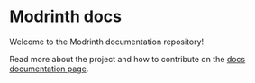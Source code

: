 # Modrinth docs

Welcome to the Modrinth documentation repository!

Read more about the project and how to contribute on the [docs documentation page](https://github.com/modrinth/code/blob/main/CONTRIBUTING.md).
